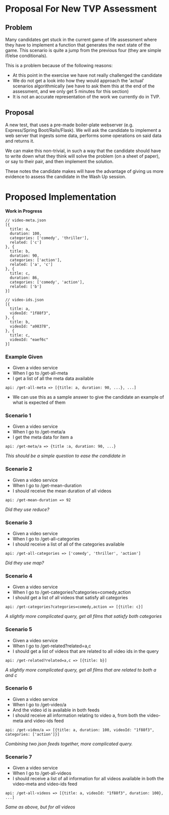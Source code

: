 # Proposal For New TVP Assessment

## Problem

Many candidates get stuck in the current game of life assessment where they have to implement a function that generates the next state of the game. This scenario is quite a jump from the previous four (they are simple if/else conditionals).

This is a problem because of the following reasons:

- At this point in the exercise we have not really challenged the candidate
- We do not get a look into how they would approach the 'actual' scenarios algorithmically (we have to ask them this at the end of the assessment, and we only get 5 minutes for this section)
- It is not an accurate representation of the work we currently do in TVP.

## Proposal

A new test, that uses a pre-made boiler-plate webserver (e.g. Express/Spring Boot/Rails/Flask). We will ask the candidate to implement a web server that ingests some data, performs some operations on said data and returns it.

We can make this non-trivial, in such a way that the candidate should have to write down what they think will solve the problem (on a sheet of paper), or say to their pair, and then implement the solution.

These notes the candidate makes will have the advantage of giving us more evidence to assess the candidate in the Wash Up session.

# Proposed Implementation

**Work in Progress**

```
// video-meta.json
[{
  title: a,
  duration: 100,
  categories: ['comedy', 'thriller'],
  related: ['c']
}, {
  title: b,
  duration: 90,
  categories: ['action'],
  related: ['a', 'c']
}, {
  title: c,
  duration: 86,
  categories: ['comedy', 'action'],
  related: ['b']
}]
```

```
// video-ids.json
[{
  title: a,
  videoId: "1f88f3",
}, {
  title: b,
  videoId: "a98378",
}, {
  title: c,
  videoId: "eaef6c"
}]
```

### Example Given
- Given a video service
- When I go to /get-all-meta
- I get a list of all the meta data available

`api: /get-all-meta => [{title: a, duration: 90, ...}, ...]`

* We can use this as a sample answer to give the candidate an example of what is expected of them

### Scenario 1
- Given a video service
- When I go to /get-meta/a
- I get the meta data for item a

`api: /get-meta/a => {title :a, duration: 90, ...}`

*This should be a simple question to ease the candidate in*

### Scenario 2
- Given a video service
- When I go to /get-mean-duration
- I should receive the mean duration of all videos

`api: /get-mean-duration => 92`

*Did they use reduce?*

### Scenario 3
- Given a video service
- When I go to /get-all-categories
- I should receive a list of all of the categories available

`api: /get-all-categories => ['comedy', 'thriller', 'action']`

*Did they use map?*

### Scenario 4
- Given a video service
- When I go to /get-categories?categories=comedy,action
- I should get a list of all videos that satisfy all categories

`api: /get-categories?categories=comedy,action => [{title: c}]`

*A slightly more complicated query, get all films that satisfy both categories*

### Scenario 5
- Given a video service
- When I go to /get-related?related=a,c
- I should get a list of videos that are related to all video ids in the query

`api: /get-related?related=a,c => [{title: b}]`

*A slightly more complicated query, get all films that are related to both a and c*

### Scenario 6
- Given a video service
- When I go to /get-video/a
- And the video id is available in both feeds
- I should receive all information relating to video a, from both the video-meta and video-ids feed

`api: /get-video/a => [{title: a, duration: 100, videoId: "1f88f3", categories: ['action']}]`

*Combining two json feeds together, more complicated query.*

### Scenario 7
- Given a video service
- When I go to /get-all-videos
- I should receive a list of all information for all videos available in both the video-meta and video-ids feed

`api: /get-all-videos => [{title: a, videoId: "1f88f3", duration: 100}, ...]`

*Same as above, but for all videos*
